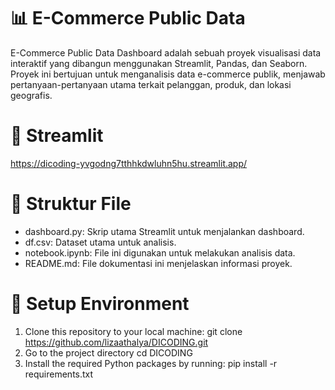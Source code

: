 # 📊 E-Commerce Public Data 
E-Commerce Public Data Dashboard adalah sebuah proyek visualisasi data interaktif yang dibangun menggunakan Streamlit, Pandas, dan Seaborn. Proyek ini bertujuan untuk menganalisis data e-commerce publik, menjawab pertanyaan-pertanyaan utama terkait pelanggan, produk, dan lokasi geografis.

# 📌 Streamlit
https://dicoding-yvgodng7tthhkdwluhn5hu.streamlit.app/

# 📜 Struktur File
- dashboard.py: Skrip utama Streamlit untuk menjalankan dashboard.
- df.csv: Dataset utama untuk analisis.
- notebook.ipynb: File ini digunakan untuk melakukan analisis data.
- README.md: File dokumentasi ini menjelaskan informasi proyek.

# 🚀 Setup Environment 
1. Clone this repository to your local machine:
   git clone https://github.com/lizaathalya/DICODING.git
2. Go to the project directory
   cd DICODING
3. Install the required Python packages by running:
   pip install -r requirements.txt
